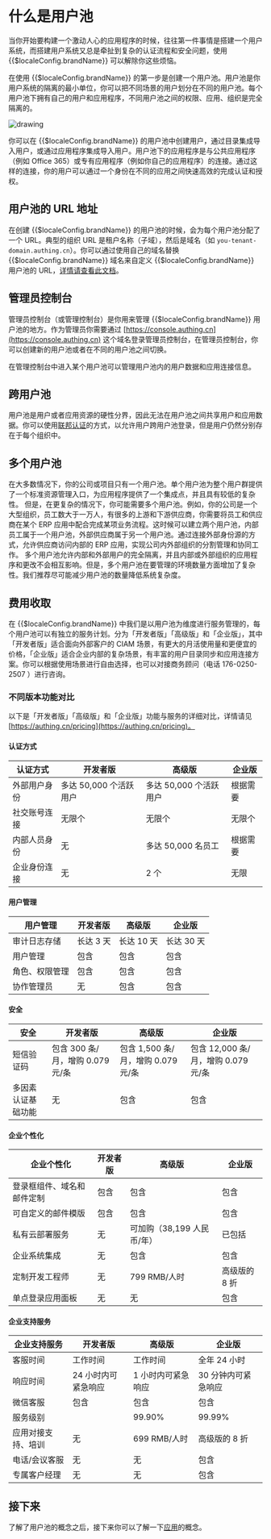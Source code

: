 # 什么是用户池

<LastUpdated/>

当你开始要构建一个激动人心的应用程序的时候，往往第一件事情是搭建一个用户系统，而搭建用户系统又总是牵扯到复杂的认证流程和安全问题，使用 {{$localeConfig.brandName}} 可以解除你这些烦恼。

在使用 {{$localeConfig.brandName}} 的第一步是创建一个用户池。用户池是你用户系统的隔离的最小单位，你可以把不同场景的用户划分在不同的用户池。每个用户池下拥有自己的用户和应用程序，不同用户池之间的权限、应用、组织是完全隔离的。

<!-- （建议此处加一个用户池和多应用的架构图） -->

<img src="~@imagesZhCn/concepts/userpool.png" alt="drawing"/>

你可以在 {{$localeConfig.brandName}} 的用户池中创建用户，通过目录集成导入用户，或通过应用程序集成导入用户。用户池下的应用程序是与公共应用程序（例如 Office 365）或专有应用程序（例如你自己的应用程序）的连接。通过这样的连接，你的用户可以通过一个身份在不同的应用之间快速高效的完成认证和授权。

## 用户池的 URL 地址

在创建 {{$localeConfig.brandName}} 的用户池的时候，会为每个用户池分配了一个 URL。典型的组织 URL 是租户名称（子域），然后是域名（如 `you-tenant-domain.authing.cn`）。你可以通过使用自己的域名替换 {{$localeConfig.brandName}} 域名来自定义 {{$localeConfig.brandName}} 用户池的 URL，[详情请查看此文档](/guides/deployment/custom-domain.md)。

## 管理员控制台

管理员控制台（或管理控制台）是你用来管理 {{$localeConfig.brandName}} 用户池的地方。作为管理员你需要通过 [https://console.authing.cn](https://console.authing.cn) 这个域名登录管理员控制台，在管理员控制台，你可以创建新的用户池或者在不同的用户池之间切换。

在管理控制台中进入某个用户池可以管理用户池内的用户数据和应用连接信息。

## 跨用户池

用户池是用户或者应用资源的硬性分界，因此无法在用户池之间共享用户和应用数据。你可以使用[联邦认证](/guides/federation/)的方式，以允许用户跨用户池登录，但是用户仍然分别存在于每个组织中。

## 多个用户池

在大多数情况下，你的公司或项目只有一个用户池。单个用户池为整个用户群提供了一个标准资源管理入口，为应用程序提供了一个集成点，并且具有较低的复杂性。
但是，在更复杂的情况下，你可能需要多个用户池。例如，你的公司是一个大型组织，员工数大于一万人，有很多的上游和下游供应商，你需要将员工和供应商在某个 ERP 应用中配合完成某项业务流程。这时候可以建立两个用户池，内部员工属于一个用户池，外部供应商属于另一个用户池。通过连接外部身份源的方式，允许供应商访问内部的 ERP 应用，实现公司内外部组织的分割管理和协同工作。
多个用户池允许内部和外部用户的完全隔离，并且内部或外部组织的应用程序和更改不会相互影响。但是，多个用户池在要管理的环境数量方面增加了复杂性。我们推荐尽可能减少用户池的数量降低系统复杂度。

## 费用收取

在 {{$localeConfig.brandName}} 中我们是以用户池为维度进行服务管理的，每个用户池可以有独立的服务计划。分为「开发者版」「高级版」和「企业版」，其中「开发者版」适合面向外部客户的 CIAM 场景，有更大的月活使用量和更便宜的价格，「企业版」适合企业内部的复杂场景，有丰富的用户目录同步和应用连接方案。你可以根据使用场景进行自由选择，也可以对接商务顾问（电话 176-0250-2507 ）进行咨询。

### 不同版本功能对比

以下是「开发者版」「高级版」和「企业版」功能与服务的详细对比，详情请见 [https://authing.cn/pricing](https://authing.cn/pricing)。

#### 认证方式

| 认证方式     | 开发者版               | 高级版                 | 企业版   |
| ------------ | ---------------------- | ---------------------- | -------- |
| 外部用户身份 | 多达 50,000 个活跃用户 | 多达 50,000 个活跃用户 | 根据需要 |
| 社交账号连接 | 无限个                 | 无限个                 | 无限个   |
| 内部人员身份 | 无                     | 多达 50,000 名员工     | 根据需要 |
| 企业身份连接 | 无                     | 2 个                   | 无限     |

#### 用户管理

| 用户管理       | 开发者版  | 高级版     | 企业版     |
| -------------- | --------- | ---------- | ---------- |
| 审计日志存储   | ⻓达 3 天 | ⻓达 10 天 | ⻓达 30 天 |
| 用户管理       | 包含      | 包含       | 包含       |
| ⻆色、权限管理 | 包含      | 包含       | 包含       |
| 协作管理员     | 无        | 包含       | 包含       |

#### 安全

| 安全               | 开发者版                         | 高级版                             | 企业版                              |
| ------------------ | -------------------------------- | ---------------------------------- | ----------------------------------- |
| 短信验证码         | 包含 300 条/月，增购 0.079 元/条 | 包含 1,500 条/月，增购 0.079 元/条 | 包含 12,000 条/月，增购 0.079 元/条 |
| 多因素认证基础功能 | 无                               | 包含                               | 包含                                |

#### 企业个性化

| 企业个性化                 | 开发者版 | 高级版                     | 企业版        |
| -------------------------- | -------- | -------------------------- | ------------- |
| 登录框组件、域名和邮件定制 | 包含     | 包含                       | 包含          |
| 可自定义的邮件模版         | 包含     | 包含                       | 包含          |
| 私有云部署服务             | 无       | 可加购（38,199 人民币/年） | 已包括        |
| 企业系统集成               | 无       | 包含                       | 包含          |
| 定制开发工程师             | 无       | 799 RMB/人时               | 高级版的 8 折 |
| 单点登录应用面板           | 无       | 无                         | 包含          |

#### 企业支持服务

| 企业支持服务       | 开发者版            | 高级版             | 企业版              |
| ------------------ | ------------------- | ------------------ | ------------------- |
| 客服时间           | 工作时间            | 工作时间           | 全年 24 小时        |
| 响应时间           | 24 小时内可紧急响应 | 1 小时内可紧急响应 | 30 分钟内可紧急响应 |
| 微信客服           | 包含                | 包含               | 包含                |
| 服务级别           |                     | 99.90%             | 99.99%              |
| 应用对接支持、培训 | 无                  | 699 RMB/人时       | 高级版的 8 折       |
| 电话/会议客服      | 无                  | 无                 | 包含                |
| 专属客户经理       | 无                  | 无                 | 包含                |

## 接下来

了解了用户池的概念之后，接下来你可以了解一下[应用](./application.md)的概念。
